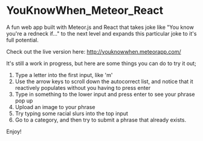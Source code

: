 # YouKnowWhen_Meteor_React
A fun web app built with Meteor.js and React that takes joke like "You know you're a redneck if..." to the next level
and expands this particular joke to it's full potential.

Check out the live version here: http://youknowwhen.meteorapp.com/


It's still a work in progress, but here are some things you can do to try it out;
1) Type a letter into the first input, like 'm'
2) Use the arrow keys to scroll down the autocorrect list, and notice that it reactively populates without you having to press enter
3) Type in something to the lower input and press enter to see your phrase pop up
4) Upload an image to your phrase
5) Try typing some racial slurs into the top input
6) Go to a category, and then try to submit a phrase that already exists.

Enjoy!
